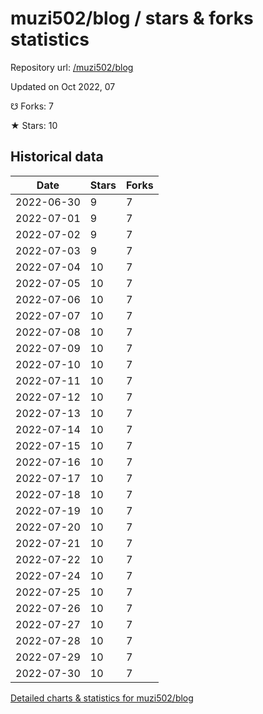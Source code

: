 # muzi502/blog / stars & forks statistics

Repository url: [/muzi502/blog](https://github.com/muzi502/blog)

Updated on Oct 2022, 07

☋ Forks: 7

★ Stars: 10

## Historical data
| Date | Stars | Forks |
|------|-------|-------|
| 2022-06-30 | 9 | 7 | 
| 2022-07-01 | 9 | 7 | 
| 2022-07-02 | 9 | 7 | 
| 2022-07-03 | 9 | 7 | 
| 2022-07-04 | 10 | 7 | 
| 2022-07-05 | 10 | 7 | 
| 2022-07-06 | 10 | 7 | 
| 2022-07-07 | 10 | 7 | 
| 2022-07-08 | 10 | 7 | 
| 2022-07-09 | 10 | 7 | 
| 2022-07-10 | 10 | 7 | 
| 2022-07-11 | 10 | 7 | 
| 2022-07-12 | 10 | 7 | 
| 2022-07-13 | 10 | 7 | 
| 2022-07-14 | 10 | 7 | 
| 2022-07-15 | 10 | 7 | 
| 2022-07-16 | 10 | 7 | 
| 2022-07-17 | 10 | 7 | 
| 2022-07-18 | 10 | 7 | 
| 2022-07-19 | 10 | 7 | 
| 2022-07-20 | 10 | 7 | 
| 2022-07-21 | 10 | 7 | 
| 2022-07-22 | 10 | 7 | 
| 2022-07-24 | 10 | 7 | 
| 2022-07-25 | 10 | 7 | 
| 2022-07-26 | 10 | 7 | 
| 2022-07-27 | 10 | 7 | 
| 2022-07-28 | 10 | 7 | 
| 2022-07-29 | 10 | 7 | 
| 2022-07-30 | 10 | 7 | 


[Detailed charts & statistics for muzi502/blog](https://reviewgithub.com/rep/muzi502/blog)
